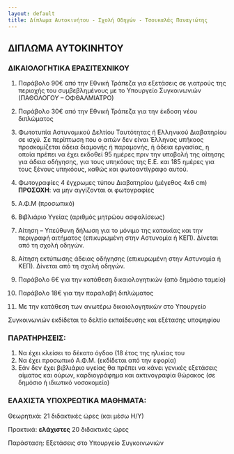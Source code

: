 ```yaml
---
layout: default
title: Δίπλωμα Αυτοκινήτου - Σχολή Οδηγών - Τσουκαλάς Παναγιώτης
---
```


ΔΙΠΛΩΜΑ ΑΥΤΟΚΙΝΗΤΟΥ
-------------------

### ΔΙΚΑΙΟΛΟΓΗΤΙΚΑ ΕΡΑΣΙΤΕΧΝΙΚΟΥ

1. Παράβολο 90€ από την Εθνική Τράπεζα για εξετάσεις σε γιατρούς της περιοχής
   του συμβεβλημένους με το Υπουργείο Συγκοινωνιών (ΠΑΘΟΛΟΓΟΥ – ΟΦΘΑΛΜΙΑΤΡΟ)

2. Παράβολο 30€ από την Εθνική Τράπεζα για την έκδοση νέου διπλώματος

3. Φωτοτυπία Αστυνομικού Δελτίου Ταυτότητας ή Ελληνικού Διαβατηρίου σε ισχύ. Σε
   περίπτωση που ο αιτών δεν είναι Έλληνας υπήκοος προσκομίζεται άδεια διαμονής
   ή παραμονής, ή άδεια εργασίας, η οποία πρέπει να έχει εκδοθεί 95 ημέρες πριν
   την υποβολή της αίτησης για άδεια οδήγησης, για τους υπηκόους της Ε.Ε. και
   185 ημέρες για τους ξένους υπηκόους, καθώς και φωτοαντίγραφο αυτού.

4. Φωτογραφίες 4 έγχρωμες τύπου Διαβατηρίου (μέγεθος 4x6 cm)
   **ΠΡΟΣΟΧΗ**: να μην αγγίζονται οι φωτογραφίες

5. Α.Φ.Μ (προσωπικό)

6. Βιβλιάριο Υγείας (αριθμός μητρώου ασφαλίσεως)

7. Αίτηση – Υπεύθυνη δήλωση για το μόνιμο της κατοικίας και την περιγραφή αιτήματος (επικυρωμένη στην Αστυνομία ή ΚΕΠ). Δίνεται από τη σχολή οδηγών.

8. Αίτηση εκτύπωσης άδειας οδήγησης (επικυρωμένη στην Αστυνομία ή ΚΕΠ). Δίνεται από τη σχολή οδηγών.

9. Παράβολο 6€ για την κατάθεση δικαιολογητικών (από δημόσιο ταμείο)

10. Παράβολο 18€ για την παραλαβή διπλώματος  

11. Με την κατάθεση των ανωτέρω δικαιολογητικών στο Υπουργείο

Συγκοινωνιών εκδίδεται το δελτίο εκπαίδευσης και εξέτασης υποψηφίου



### ΠΑΡΑΤΗΡΗΣΕΙΣ:

1. Να έχει κλείσει το δέκατο όγδοο (18 έτος της ηλικίας του
2. Να έχει προσωπικό Α.Φ.Μ. (εκδίδεται από την εφορία)
3. Εάν δεν έχει βιβλιάριο υγείας θα πρέπει να κάνει γενικές εξετάσεις αίματος και ούρων, καρδιογράφημα και ακτινογραφία θώρακος (σε δημόσιο ή ιδιωτικό νοσοκομείο)

### ΕΛΑΧΙΣΤΑ ΥΠΟΧΡΕΩΤΙΚΑ ΜΑΘΗΜΑΤΑ:

Θεωρητικά: 21 διδακτικές ώρες (και μέσω Η/Υ)

Πρακτικά: **ελάχιστες** 20 διδακτικές ώρες

Παράσταση: Εξετάσεις στο Υπουργείο Συγκοινωνιών

